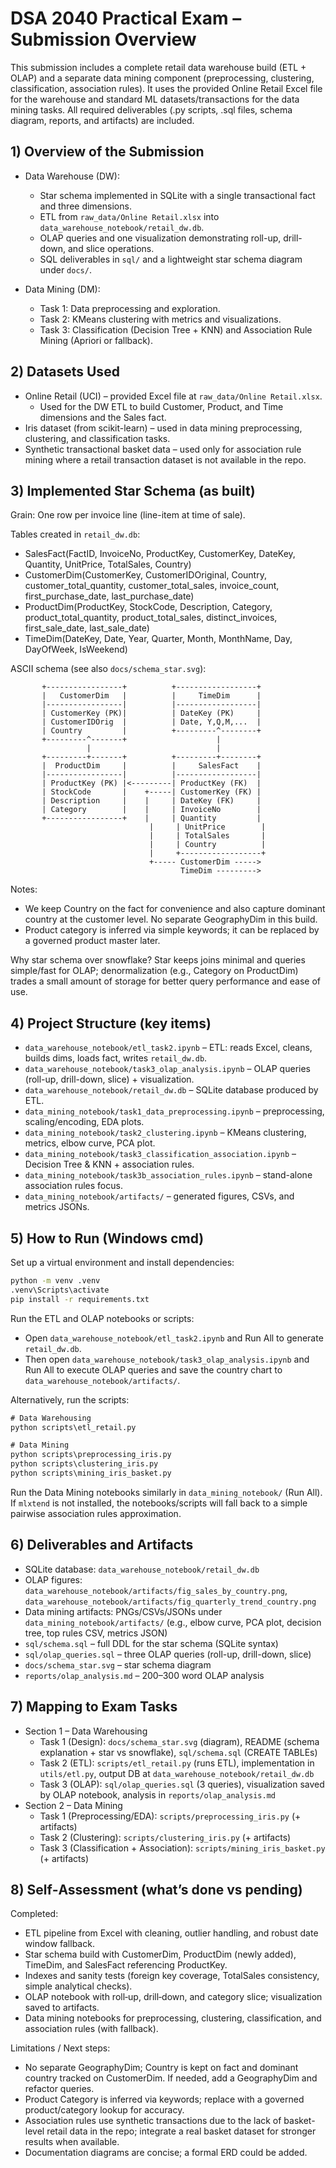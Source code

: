 # DSA 2040 Practical Exam – Submission Overview

This submission includes a complete retail data warehouse build (ETL + OLAP) and a separate data mining component (preprocessing, clustering, classification, association rules). It uses the provided Online Retail Excel file for the warehouse and standard ML datasets/transactions for the data mining tasks. All required deliverables (.py scripts, .sql files, schema diagram, reports, and artifacts) are included.

## 1) Overview of the Submission

- Data Warehouse (DW):
  - Star schema implemented in SQLite with a single transactional fact and three dimensions.
  - ETL from `raw_data/Online Retail.xlsx` into `data_warehouse_notebook/retail_dw.db`.
  - OLAP queries and one visualization demonstrating roll-up, drill-down, and slice operations.
  - SQL deliverables in `sql/` and a lightweight star schema diagram under `docs/`.

- Data Mining (DM):
  - Task 1: Data preprocessing and exploration.
  - Task 2: KMeans clustering with metrics and visualizations.
  - Task 3: Classification (Decision Tree + KNN) and Association Rule Mining (Apriori or fallback).

 

## 2) Datasets Used

- Online Retail (UCI) – provided Excel file at `raw_data/Online Retail.xlsx`.
  - Used for the DW ETL to build Customer, Product, and Time dimensions and the Sales fact.
- Iris dataset (from scikit-learn) – used in data mining preprocessing, clustering, and classification tasks.
- Synthetic transactional basket data – used only for association rule mining where a retail transaction dataset is not available in the repo.

## 3) Implemented Star Schema (as built)

Grain: One row per invoice line (line-item at time of sale).

Tables created in `retail_dw.db`:
- SalesFact(FactID, InvoiceNo, ProductKey, CustomerKey, DateKey, Quantity, UnitPrice, TotalSales, Country)
- CustomerDim(CustomerKey, CustomerIDOriginal, Country, customer_total_quantity, customer_total_sales, invoice_count, first_purchase_date, last_purchase_date)
- ProductDim(ProductKey, StockCode, Description, Category, product_total_quantity, product_total_sales, distinct_invoices, first_sale_date, last_sale_date)
- TimeDim(DateKey, Date, Year, Quarter, Month, MonthName, Day, DayOfWeek, IsWeekend)

ASCII schema (see also `docs/schema_star.svg`):
```
       +-----------------+          +------------------+
       |   CustomerDim   |          |     TimeDim      |
       |-----------------|          |------------------|
       | CustomerKey (PK)|          | DateKey (PK)     |
       | CustomerIDOrig  |          | Date, Y,Q,M,...  |
       | Country         |          +---------^--------+
       +---------^-------+                    |
                 |                            |
       +---------+-------+          +---------+--------+
       |  ProductDim     |          |     SalesFact    |
       |-----------------|          |------------------|
       | ProductKey (PK) |<---------| ProductKey (FK)  |
       | StockCode       |    +-----| CustomerKey (FK) |
       | Description     |    |     | DateKey (FK)     |
       | Category        |    |     | InvoiceNo        |
       +-----------------+    |     | Quantity         |
                               |     | UnitPrice        |
                               |     | TotalSales       |
                               |     | Country          |
                               |     +------------------+
                               +----- CustomerDim ----->
                                      TimeDim --------->
```

Notes:
- We keep Country on the fact for convenience and also capture dominant country at the customer level. No separate GeographyDim in this build.
- Product category is inferred via simple keywords; it can be replaced by a governed product master later.

Why star schema over snowflake? Star keeps joins minimal and queries simple/fast for OLAP; denormalization (e.g., Category on ProductDim) trades a small amount of storage for better query performance and ease of use.

## 4) Project Structure (key items)

- `data_warehouse_notebook/etl_task2.ipynb` – ETL: reads Excel, cleans, builds dims, loads fact, writes `retail_dw.db`.
- `data_warehouse_notebook/task3_olap_analysis.ipynb` – OLAP queries (roll-up, drill-down, slice) + visualization.
- `data_warehouse_notebook/retail_dw.db` – SQLite database produced by ETL.
- `data_mining_notebook/task1_data_preprocessing.ipynb` – preprocessing, scaling/encoding, EDA plots.
- `data_mining_notebook/task2_clustering.ipynb` – KMeans clustering, metrics, elbow curve, PCA plot.
- `data_mining_notebook/task3_classification_association.ipynb` – Decision Tree & KNN + association rules.
- `data_mining_notebook/task3b_association_rules.ipynb` – stand-alone association rules focus.
- `data_mining_notebook/artifacts/` – generated figures, CSVs, and metrics JSONs.

## 5) How to Run (Windows cmd)

Set up a virtual environment and install dependencies:

```cmd
python -m venv .venv
.venv\Scripts\activate
pip install -r requirements.txt
```

Run the ETL and OLAP notebooks or scripts:
- Open `data_warehouse_notebook/etl_task2.ipynb` and Run All to generate `retail_dw.db`.
- Then open `data_warehouse_notebook/task3_olap_analysis.ipynb` and Run All to execute OLAP queries and save the country chart to `data_warehouse_notebook/artifacts/`.

Alternatively, run the scripts:

```cmd
# Data Warehousing
python scripts\etl_retail.py

# Data Mining
python scripts\preprocessing_iris.py
python scripts\clustering_iris.py
python scripts\mining_iris_basket.py
```

Run the Data Mining notebooks similarly in `data_mining_notebook/` (Run All). If `mlxtend` is not installed, the notebooks/scripts will fall back to a simple pairwise association rules approximation.

## 6) Deliverables and Artifacts

- SQLite database: `data_warehouse_notebook/retail_dw.db`
- OLAP figures: `data_warehouse_notebook/artifacts/fig_sales_by_country.png`, `data_warehouse_notebook/artifacts/fig_quarterly_trend_country.png`
- Data mining artifacts: PNGs/CSVs/JSONs under `data_mining_notebook/artifacts/` (e.g., elbow curve, PCA plot, decision tree, top rules CSV, metrics JSON)
- `sql/schema.sql` – full DDL for the star schema (SQLite syntax)
- `sql/olap_queries.sql` – three OLAP queries (roll-up, drill-down, slice)
- `docs/schema_star.svg` – star schema diagram
- `reports/olap_analysis.md` – 200–300 word OLAP analysis

## 7) Mapping to Exam Tasks

- Section 1 – Data Warehousing
  - Task 1 (Design): `docs/schema_star.svg` (diagram), README (schema explanation + star vs snowflake), `sql/schema.sql` (CREATE TABLEs)
  - Task 2 (ETL): `scripts/etl_retail.py` (runs ETL), implementation in `utils/etl.py`, output DB at `data_warehouse_notebook/retail_dw.db`
  - Task 3 (OLAP): `sql/olap_queries.sql` (3 queries), visualization saved by OLAP notebook, analysis in `reports/olap_analysis.md`
- Section 2 – Data Mining
  - Task 1 (Preprocessing/EDA): `scripts/preprocessing_iris.py` (+ artifacts)
  - Task 2 (Clustering): `scripts/clustering_iris.py` (+ artifacts)
  - Task 3 (Classification + Association): `scripts/mining_iris_basket.py` (+ artifacts)

## 8) Self‑Assessment (what’s done vs pending)

Completed:
- ETL pipeline from Excel with cleaning, outlier handling, and robust date window fallback.
- Star schema build with CustomerDim, ProductDim (newly added), TimeDim, and SalesFact referencing ProductKey.
- Indexes and sanity tests (foreign key coverage, TotalSales consistency, simple analytical checks).
- OLAP notebook with roll‑up, drill‑down, and category slice; visualization saved to artifacts.
- Data mining notebooks for preprocessing, clustering, classification, and association rules (with fallback).

Limitations / Next steps:
- No separate GeographyDim; Country is kept on fact and dominant country tracked on CustomerDim. If needed, add a GeographyDim and refactor queries.
- Product Category is inferred via keywords; replace with a governed product/category lookup for accuracy.
- Association rules use synthetic transactions due to the lack of basket-level retail data in the repo; integrate a real basket dataset for stronger results when available.
- Documentation diagrams are concise; a formal ERD could be added.